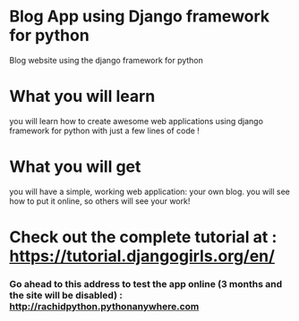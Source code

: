 # Blog App using Django framework for python
Blog website using the django framework for python 

# What you will learn 
you will learn how to create awesome web applications using django framework for python with just a few lines of code !

# What you will get
you will have a simple, working web application: your own blog. you will see how to put it online, so others will see your work!

# Check out the complete tutorial  at : https://tutorial.djangogirls.org/en/

### Go ahead to this address to test the app online (3 months and the site will be disabled) : http://rachidpython.pythonanywhere.com

